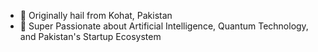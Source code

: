 - 👋 Originally hail from Kohat, Pakistan
- 🔭 Super Passionate about Artificial Intelligence, Quantum Technology, and Pakistan's Startup Ecosystem

<!--
ahmadhnadeem/ahmadhnadeem is a ✨ special ✨ repository because its `README.md` (this file) appears on your GitHub profile.
You can click the Preview link to take a look at your changes.
--->
